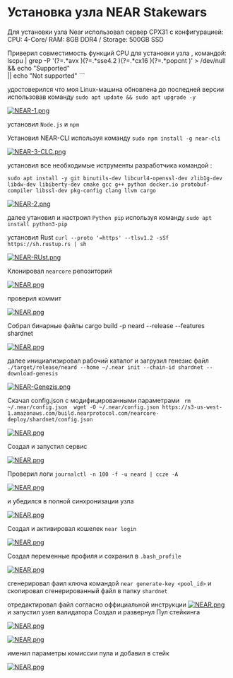 # Установка узла NEAR Stakewars

Для установки узла Near использовал сервер CPX31 с конфигурацией: CPU: 4-Core/ RAM: 8GB DDR4 / Storage: 500GB SSD

Приверил совместимость функций CPU для установки узла , командой: 
lscpu | grep -P '(?=.*avx )(?=.*sse4.2 )(?=.*cx16 )(?=.*popcnt )' > /dev/null \
  && echo "Supported" \
  || echo "Not supported" ```

удостоверился что моя Linux-машина обновлена до последней версии использовав команду ```sudo apt update && sudo apt upgrade -y```

[![NEAR-1.png](https://i.postimg.cc/NGZNVv9B/NEAR-1.png)](https://postimg.cc/CdHHBtsQ)

установил  ```Node.js``` и ```npm```

Установил NEAR-CLI используя команду ```sudo npm install -g near-cli```

[![NEAR-3-CLC.png](https://i.postimg.cc/5NZF1WD3/NEAR-3-CLC.png)](https://postimg.cc/fJfbjpzt)

установил все необходимые иструменты разработчика командой : 

```sudo apt install -y git binutils-dev libcurl4-openssl-dev zlib1g-dev libdw-dev libiberty-dev cmake gcc g++ python docker.io protobuf-compiler libssl-dev pkg-config clang llvm cargo```

[![NEAR-2.png](https://i.postimg.cc/rz24MJxF/NEAR-2.png)](https://postimg.cc/RJGhTwgj)


далее утановил и настроил ```Python pip``` используя команду ```sudo apt install python3-pip```

установил Rust ```curl --proto '=https' --tlsv1.2 -sSf https://sh.rustup.rs | sh```

[![NEAR-RUst.png](https://i.postimg.cc/8kJmQGCy/NEAR-RUst.png)](https://postimg.cc/DmhXLtLs)

Клонировал ```nearcore``` репозиторий 

[![NEAR.png](https://i.postimg.cc/ydP47RnH/NEAR.png)](https://postimg.cc/JDGdqG96)

проверил коммит

[![NEAR.png](https://i.postimg.cc/9FfR5t1c/NEAR.png)](https://postimg.cc/rzvF54vH)

Собрал бинарные файлы cargo build -p neard --release --features shardnet

[![NEAR.png](https://i.postimg.cc/RF53tkcR/NEAR.png)](https://postimg.cc/HJzsDPvc)

далее инициализировал рабочий каталог и загрузил генезис файл
```./target/release/neard --home ~/.near init --chain-id shardnet --download-genesis```

[![NEAR-Genezis.png](https://i.postimg.cc/g0Sfxp8w/NEAR-Genezis.png)](https://postimg.cc/xkmsZWsY)

Скачал config.json с модифицированными параметрами ```
rm ~/.near/config.json 
wget -O ~/.near/config.json https://s3-us-west-1.amazonaws.com/build.nearprotocol.com/nearcore-deploy/shardnet/config.json```

[![NEAR.png](https://i.postimg.cc/MpW6RWMt/NEAR.png)](https://postimg.cc/pp6MMMBn)


Создал и запустил сервис

[![NEAR.png](https://i.postimg.cc/T36w9z1N/NEAR.png)](https://postimg.cc/56sb9kw8)


Проверил логи ```journalctl -n 100 -f -u neard | ccze -A```

[![NEAR.png](https://i.postimg.cc/6pK9xCdM/NEAR.png)](https://postimg.cc/3dLMg4fG)


и убедился в полной синхронизации узла

[![NEAR.png](https://i.postimg.cc/GpZ76xD2/NEAR.png)](https://postimg.cc/R3LLHfX5)


Создал и активировал кошелек ```near login```


[![NEAR.png](https://i.postimg.cc/cC4nh6mm/NEAR.png)](https://postimg.cc/VrpvLf2r)

Создал переменные профиля и сохранил в ```.bash_profile```

[![NEAR.png](https://i.postimg.cc/t4zcpKhw/NEAR.png)](https://postimg.cc/G4HKjSgx)


сгенерировал фаил ключа командой ```near generate-key <pool_id>``` и скопировал сгенерированный файл в папку ```shardnet```
 
отредактировал файл согласно оффициальной инструкции 
[![NEAR.png](https://i.postimg.cc/Sx3c4WLY/NEAR.png)](https://postimg.cc/87d7Bf0T)
и запустил узел валидатора
 Создал и развернул Пул стейкинга 
 
 [![NEAR.png](https://i.postimg.cc/50ydZ7vL/NEAR.png)](https://postimg.cc/McCFBY9p)
 
 
 
 [![NEAR.png](https://i.postimg.cc/bN7nr4wY/NEAR.png)](https://postimg.cc/XpgqDH5t)
 
 
 
 
 именил параметры комиссии пула и добавил в стейк 
 
 [![NEAR.png](https://i.postimg.cc/hjqvq7cK/NEAR.png)](https://postimg.cc/8FtNRc7Y)







